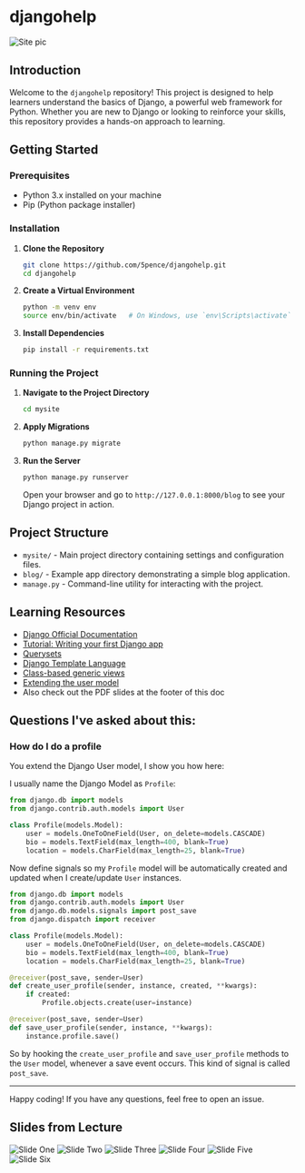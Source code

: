 # djangohelp

![Site pic](https://raw.githubusercontent.com/5pence/djangohelp/main/readme-images/sitepic.png)

## Introduction

Welcome to the `djangohelp` repository! This project is designed to help learners understand the basics of Django, a powerful web framework for Python. Whether you are new to Django or looking to reinforce your skills, this repository provides a hands-on approach to learning.

## Getting Started

### Prerequisites

- Python 3.x installed on your machine
- Pip (Python package installer)

### Installation

1. **Clone the Repository**

    ```bash
    git clone https://github.com/5pence/djangohelp.git
    cd djangohelp
    ```

2. **Create a Virtual Environment**

    ```bash
    python -m venv env
    source env/bin/activate   # On Windows, use `env\Scripts\activate`
    ```

3. **Install Dependencies**
    ```bash
    pip install -r requirements.txt
    ```

### Running the Project
1. **Navigate to the Project Directory**
    ```bash
    cd mysite
    ```

2. **Apply Migrations**
    ```bash
    python manage.py migrate
    ```

3. **Run the Server**
    ```bash
    python manage.py runserver
    ```
    Open your browser and go to `http://127.0.0.1:8000/blog` to see your Django project in action.

## Project Structure
- `mysite/` - Main project directory containing settings and configuration files.
- `blog/` - Example app directory demonstrating a simple blog application.
- `manage.py` - Command-line utility for interacting with the project.

## Learning Resources
- [Django Official Documentation](https://docs.djangoproject.com/en/5.0/)
- [Tutorial: Writing your first Django app](https://docs.djangoproject.com/en/stable/intro/tutorial01/)
- [Querysets](https://docs.djangoproject.com/en/5.0/ref/models/querysets/#methods-that-return-new-querysets)
- [Django Template Language](https://docs.djangoproject.com/en/5.0/ref/templates/language/)
- [Class-based generic views](https://docs.djangoproject.com/en/5.0/topics/class-based-views/generic-display/)
- [Extending the user model](https://simpleisbetterthancomplex.com/tutorial/2016/07/22/how-to-extend-django-user-model.html#onetoone)
- Also check out the PDF slides at the footer of this doc

## Questions I've asked about this:

### How do I do a profile

You extend the Django User model, I show you how here:

I usually name the Django Model as `Profile`:

```python
from django.db import models
from django.contrib.auth.models import User

class Profile(models.Model):
    user = models.OneToOneField(User, on_delete=models.CASCADE)
    bio = models.TextField(max_length=400, blank=True)
    location = models.CharField(max_length=25, blank=True)
```

Now define signals so my `Profile` model will be automatically created and updated when I create/update `User` instances.

```python
from django.db import models
from django.contrib.auth.models import User
from django.db.models.signals import post_save
from django.dispatch import receiver

class Profile(models.Model):
    user = models.OneToOneField(User, on_delete=models.CASCADE)
    bio = models.TextField(max_length=400, blank=True)
    location = models.CharField(max_length=25, blank=True)

@receiver(post_save, sender=User)
def create_user_profile(sender, instance, created, **kwargs):
    if created:
        Profile.objects.create(user=instance)

@receiver(post_save, sender=User)
def save_user_profile(sender, instance, **kwargs):
    instance.profile.save()
```

So by hooking the `create_user_profile` and `save_user_profile` methods to the `User` model, whenever a save event occurs. This kind of signal is called `post_save`.

---

Happy coding! If you have any questions, feel free to open an issue.

## Slides from Lecture

![Slide One](https://raw.githubusercontent.com/5pence/djangohelp/main/readme-images/DjangoMVT.001.jpeg)
![Slide Two](https://raw.githubusercontent.com/5pence/djangohelp/main/readme-images/DjangoMVT.002.jpeg)
![Slide Three](https://raw.githubusercontent.com/5pence/djangohelp/main/readme-images/DjangoMVT.003.jpeg)
![Slide Four](https://raw.githubusercontent.com/5pence/djangohelp/main/readme-images/DjangoMVT.004.jpeg)
![Slide Five](https://raw.githubusercontent.com/5pence/djangohelp/main/readme-images/DjangoMVT.005.jpeg)
![Slide Six](https://raw.githubusercontent.com/5pence/djangohelp/main/readme-images/DjangoMVT.006.jpeg)